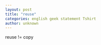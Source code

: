 ```yaml
---
layout: post
title: "reuse"
categories: english geek statement Tshirt
author: unknown
---
```

reuse != copy
